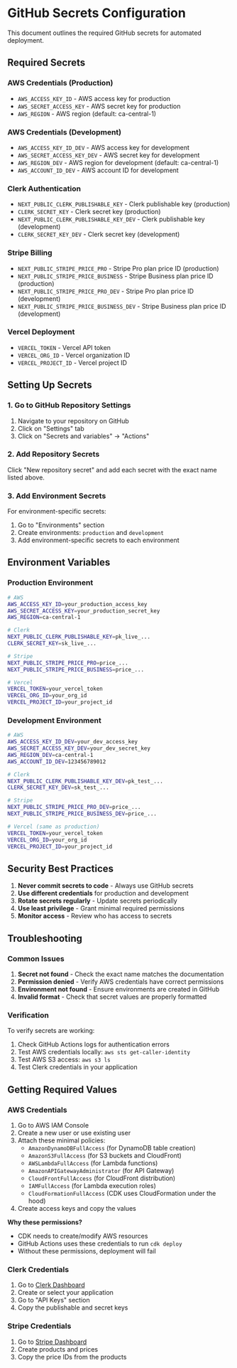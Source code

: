 # GitHub Secrets Configuration

This document outlines the required GitHub secrets for automated deployment.

## Required Secrets

### AWS Credentials (Production)
- `AWS_ACCESS_KEY_ID` - AWS access key for production
- `AWS_SECRET_ACCESS_KEY` - AWS secret key for production
- `AWS_REGION` - AWS region (default: ca-central-1)

### AWS Credentials (Development)
- `AWS_ACCESS_KEY_ID_DEV` - AWS access key for development
- `AWS_SECRET_ACCESS_KEY_DEV` - AWS secret key for development
- `AWS_REGION_DEV` - AWS region for development (default: ca-central-1)
- `AWS_ACCOUNT_ID_DEV` - AWS account ID for development

### Clerk Authentication
- `NEXT_PUBLIC_CLERK_PUBLISHABLE_KEY` - Clerk publishable key (production)
- `CLERK_SECRET_KEY` - Clerk secret key (production)
- `NEXT_PUBLIC_CLERK_PUBLISHABLE_KEY_DEV` - Clerk publishable key (development)
- `CLERK_SECRET_KEY_DEV` - Clerk secret key (development)

### Stripe Billing
- `NEXT_PUBLIC_STRIPE_PRICE_PRO` - Stripe Pro plan price ID (production)
- `NEXT_PUBLIC_STRIPE_PRICE_BUSINESS` - Stripe Business plan price ID (production)
- `NEXT_PUBLIC_STRIPE_PRICE_PRO_DEV` - Stripe Pro plan price ID (development)
- `NEXT_PUBLIC_STRIPE_PRICE_BUSINESS_DEV` - Stripe Business plan price ID (development)

### Vercel Deployment
- `VERCEL_TOKEN` - Vercel API token
- `VERCEL_ORG_ID` - Vercel organization ID
- `VERCEL_PROJECT_ID` - Vercel project ID

## Setting Up Secrets

### 1. Go to GitHub Repository Settings
1. Navigate to your repository on GitHub
2. Click on "Settings" tab
3. Click on "Secrets and variables" → "Actions"

### 2. Add Repository Secrets
Click "New repository secret" and add each secret with the exact name listed above.

### 3. Add Environment Secrets
For environment-specific secrets:
1. Go to "Environments" section
2. Create environments: `production` and `development`
3. Add environment-specific secrets to each environment

## Environment Variables

### Production Environment
```bash
# AWS
AWS_ACCESS_KEY_ID=your_production_access_key
AWS_SECRET_ACCESS_KEY=your_production_secret_key
AWS_REGION=ca-central-1

# Clerk
NEXT_PUBLIC_CLERK_PUBLISHABLE_KEY=pk_live_...
CLERK_SECRET_KEY=sk_live_...

# Stripe
NEXT_PUBLIC_STRIPE_PRICE_PRO=price_...
NEXT_PUBLIC_STRIPE_PRICE_BUSINESS=price_...

# Vercel
VERCEL_TOKEN=your_vercel_token
VERCEL_ORG_ID=your_org_id
VERCEL_PROJECT_ID=your_project_id
```

### Development Environment
```bash
# AWS
AWS_ACCESS_KEY_ID_DEV=your_dev_access_key
AWS_SECRET_ACCESS_KEY_DEV=your_dev_secret_key
AWS_REGION_DEV=ca-central-1
AWS_ACCOUNT_ID_DEV=123456789012

# Clerk
NEXT_PUBLIC_CLERK_PUBLISHABLE_KEY_DEV=pk_test_...
CLERK_SECRET_KEY_DEV=sk_test_...

# Stripe
NEXT_PUBLIC_STRIPE_PRICE_PRO_DEV=price_...
NEXT_PUBLIC_STRIPE_PRICE_BUSINESS_DEV=price_...

# Vercel (same as production)
VERCEL_TOKEN=your_vercel_token
VERCEL_ORG_ID=your_org_id
VERCEL_PROJECT_ID=your_project_id
```

## Security Best Practices

1. **Never commit secrets to code** - Always use GitHub secrets
2. **Use different credentials** for production and development
3. **Rotate secrets regularly** - Update secrets periodically
4. **Use least privilege** - Grant minimal required permissions
5. **Monitor access** - Review who has access to secrets

## Troubleshooting

### Common Issues
1. **Secret not found** - Check the exact name matches the documentation
2. **Permission denied** - Verify AWS credentials have correct permissions
3. **Environment not found** - Ensure environments are created in GitHub
4. **Invalid format** - Check that secret values are properly formatted

### Verification
To verify secrets are working:
1. Check GitHub Actions logs for authentication errors
2. Test AWS credentials locally: `aws sts get-caller-identity`
3. Test AWS S3 access: `aws s3 ls`
4. Test Clerk credentials in your application

## Getting Required Values

### AWS Credentials
1. Go to AWS IAM Console
2. Create a new user or use existing user
3. Attach these minimal policies:
   - `AmazonDynamoDBFullAccess` (for DynamoDB table creation)
   - `AmazonS3FullAccess` (for S3 buckets and CloudFront)
   - `AWSLambdaFullAccess` (for Lambda functions)
   - `AmazonAPIGatewayAdministrator` (for API Gateway)
   - `CloudFrontFullAccess` (for CloudFront distribution)
   - `IAMFullAccess` (for Lambda execution roles)
   - `CloudFormationFullAccess` (CDK uses CloudFormation under the hood)
4. Create access keys and copy the values

**Why these permissions?**
- CDK needs to create/modify AWS resources
- GitHub Actions uses these credentials to run `cdk deploy`
- Without these permissions, deployment will fail

### Clerk Credentials
1. Go to [Clerk Dashboard](https://dashboard.clerk.com)
2. Create or select your application
3. Go to "API Keys" section
4. Copy the publishable and secret keys

### Stripe Credentials
1. Go to [Stripe Dashboard](https://dashboard.stripe.com)
2. Create products and prices
3. Copy the price IDs from the products
